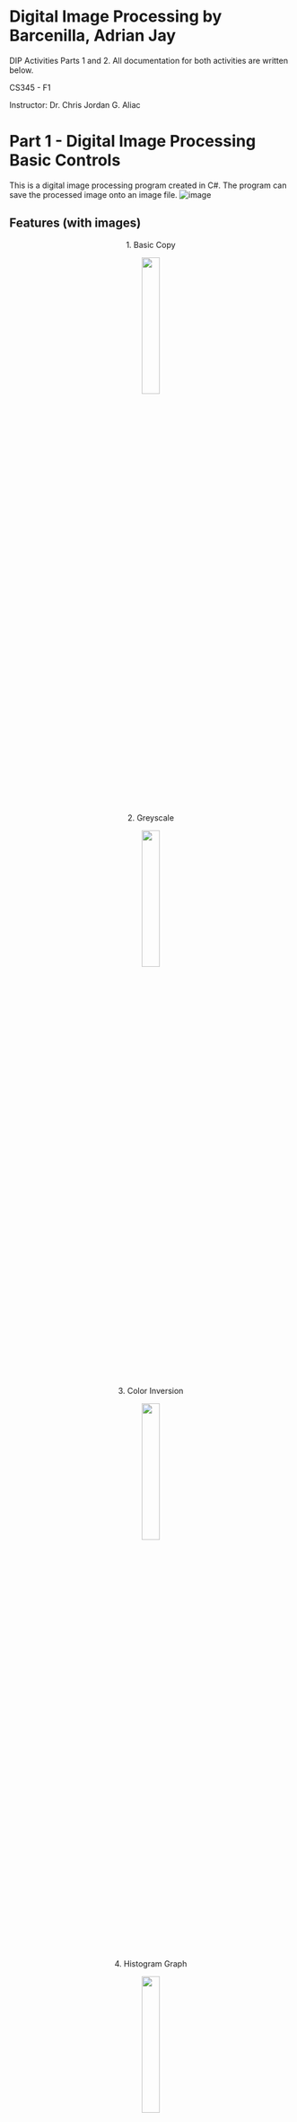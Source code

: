 # Digital Image Processing by Barcenilla, Adrian Jay

DIP Activities Parts 1 and 2. All documentation for both activities are written below.

CS345 - F1

Instructor: Dr. Chris Jordan G. Aliac

# Part 1 - Digital Image Processing Basic Controls
This is a digital image processing program created in C#. The program can save the processed image onto an image file.
![image](https://user-images.githubusercontent.com/111829440/206372777-41420802-26c8-487e-b629-0a3931056606.png)


## Features (with images)

<p align="center">
  1. Basic Copy
</p>
<p align="center">
  <img width="25%" height="25%" src="https://user-images.githubusercontent.com/111829440/206373553-5a58c465-3862-4661-841c-a1e9b34d6413.jpeg">
</p>

<p align="center">
  2. Greyscale
</p>
<p align="center">
  <img width="25%" height="25%" src="https://user-images.githubusercontent.com/111829440/206374403-678cc186-9324-46d5-952d-b0bf58703887.jpeg">
</p>

<p align="center">
  3. Color Inversion
</p>
<p align="center">
  <img width="25%" height="25%" src="https://user-images.githubusercontent.com/111829440/206374535-857cf5f2-f19c-4d12-a4d8-908645742437.jpeg">
</p>

<p align="center">
  4. Histogram Graph
</p>
<p align="center">
  <img width="25%" height="25%" src="https://user-images.githubusercontent.com/111829440/206374716-f8cd8616-3577-47f9-8608-a4d74ae29817.jpeg">
</p>

<p align="center">
  5. Sepia
</p>
<p align="center">
  <img width="25%" height="25%" src="https://user-images.githubusercontent.com/111829440/206374907-f44ff779-1f6e-464c-80dc-169cad45661c.jpeg">
</p>

<p align="center">
  6a. Mirror (Horizontal)
</p>
<p align="center">
  <img width="25%" height="25%" src="https://user-images.githubusercontent.com/111829440/206374972-29769213-abc6-4bd5-85ea-d55b3babe27c.jpeg">
</p>

<p align="center">
  6b. Mirror (Vertical)
</p>
<p align="center">
  <img width="25%" height="25%" src="https://user-images.githubusercontent.com/111829440/206375038-906b40ff-ab50-4e3c-97d5-f8595d54e094.jpeg">
</p>

# Part 2 - Subtraction
![image](https://user-images.githubusercontent.com/111829440/206376223-b602d472-2cb9-4b77-a206-621683951679.png)

